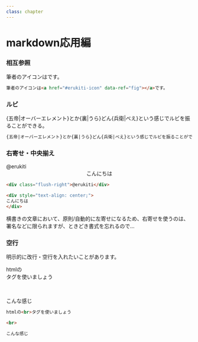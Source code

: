 ```yaml
---
class: chapter
---
```


# markdown応用編

### 相互参照

筆者のアイコンは<a href="#erukiti-icon" data-ref="fig"></a>です。

```md
筆者のアイコンは<a href="#erukiti-icon" data-ref="fig"></a>です。
```

### ルビ

{五帝|オーバーエレメント}とか{裏|うら}どん{兵衛|べえ}という感じでルビを振ることができる。

```md
{五帝|オーバーエレメント}とか{裏|うら}どん{兵衛|べえ}という感じでルビを振ることができる。
```

### 右寄せ・中央揃え

<div class="flush-right">@erukiti</div>

<div style="text-align: center;">
こんにちは
</div>

```md
<div class="flush-right">@erukiti</div>

<div style="text-align: center;">
こんにちは
</div>
```

横書きの文章において、原則/自動的に左寄せになるため、右寄せを使うのは、署名などに限られますが、ときどき書式を忘れるので…

### 空行
明示的に改行・空行を入れたいことがあります。

htmlの<br>タグを使いましょう

<br>

こんな感じ

```md
htmlの<br>タグを使いましょう

<br>

こんな感じ

```

